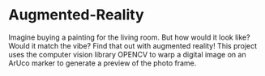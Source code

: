 # Augmented-Reality
Imagine buying a painting for the living room. But how would it look like? Would it match the vibe? Find that out with augmented reality! This project uses the computer vision library OPENCV to warp a digital image on an ArUco marker to generate a preview of the photo frame.
